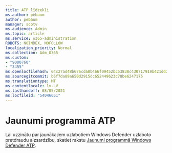 ```yaml
---
title: ATP līdzekļi
ms.author: pebaum
author: pebaum
manager: scotv
ms.audience: Admin
ms.topic: article
ms.service: o365-administration
ROBOTS: NOINDEX, NOFOLLOW
localization_priority: Normal
ms.collection: Adm_O365
ms.custom:
- "9000760"
- "3455"
ms.openlocfilehash: 64c27ad48b676cda8b466f09452bc53838c430717919b421dd287063aabc8c75
ms.sourcegitcommit: b5f7da89a650d2915dc652449623c78be6247175
ms.translationtype: MT
ms.contentlocale: lv-LV
ms.lasthandoff: 08/05/2021
ms.locfileid: "54046651"
---
```

# <a name="whats-new-in-atp"></a>Jaunumi programmā ATP

Lai uzzinātu par jaunākajiem uzlabotiem Windows Defender uzlaboto pretdraudu aizsardzību, skatiet rakstu [Jaunumi programmā Windows Defender ATP](https://www.microsoft.com/security/blog/2018/11/15/whats-new-in-windows-defender-atp/).